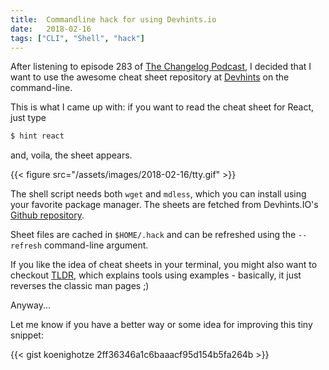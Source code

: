 ```yaml
---
title:  Commandline hack for using Devhints.io
date:   2018-02-16
tags: ["CLI", "Shell", "hack"]
---
```


After listening to episode 283 of [The Changelog Podcast](https://changelog.com/podcast/283), I decided that I want to use the awesome cheat sheet repository at [Devhints](https://devhints.io) on the command-line.

This is what I came up with: if you want to read the cheat sheet for React, just type

```bash
$ hint react
```

and, voila, the sheet appears.


{{< figure src="/assets/images/2018-02-16/tty.gif"  >}}

The shell script needs both `wget` and `mdless`, which you can install using your favorite package manager. The sheets are fetched from Devhints.IO's [Github repository](https://github.com/hazeorid/devhints.io).

Sheet files are cached in `$HOME/.hack` and can be refreshed using the `--refresh` command-line argument.

If you like the idea of cheat sheets in your terminal, you might also want to checkout [TLDR](https://github.com/tldr-pages/tldr), which explains tools using examples - basically, it just reverses the classic man pages ;)

Anyway...

Let me know if you have a better way or some idea for improving this tiny snippet:

{{< gist koenighotze 2ff36346a1c6baaacf95d154b5fa264b >}}
